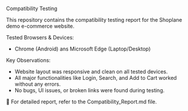  Compatibility Testing

 This repository contains the compatibility testing report for the Shoplane demo e-commerce website.

 Tested Browsers & Devices:
- Chrome (Android) ans Microsoft Edge (Laptop/Desktop)

 Key Observations:
- Website layout was responsive and clean on all tested devices.
- All major functionalities like Login, Search, and Add to Cart worked without any errors.
- No bugs, UI issues, or broken links were found during testing.

📄 For detailed report, refer to the Compatibility_Report.md file.
